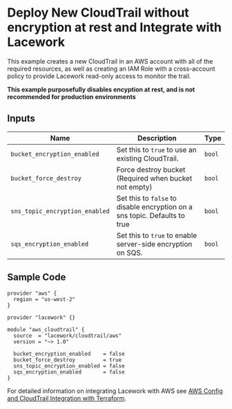 # Deploy New CloudTrail without encryption at rest and Integrate with Lacework

This example creates a new CloudTrail in an AWS account with all of the required resources, as well as creating an IAM Role with a cross-account policy to provide Lacework read-only access to monitor the trail.

**This example purposefully disables encyption at rest, and is not recommended for production environments**

## Inputs

| Name                           | Description                                                                | Type   |
| ------------------------------ | -------------------------------------------------------------------------- | ------ |
| `bucket_encryption_enabled`    | Set this to `true` to use an existing CloudTrail.                          | `bool` |
| `bucket_force_destroy`         | Force destroy bucket (Required when bucket not empty)                      | `bool` |
| `sns_topic_encryption_enabled` | Set this to `false` to disable encryption on a sns topic. Defaults to true | `bool` |
| `sqs_encryption_enabled`       | Set this to `true` to enable server-side encryption on SQS.                | `bool` |

## Sample Code

```hcl
provider "aws" {
  region = "us-west-2"
}

provider "lacework" {}

module "aws_cloudtrail" {
  source  = "lacework/cloudtrail/aws"
  version = "~> 1.0"

  bucket_encryption_enabled    = false
  bucket_force_destroy         = true
  sns_topic_encryption_enabled = false
  sqs_encryption_enabled       = false
}
```

For detailed information on integrating Lacework with AWS see [AWS Config and CloudTrail Integration with Terraform](https://support.lacework.com/hc/en-us/articles/360057092034-AWS-Config-and-CloudTrail-Integration-with-Terraform).
